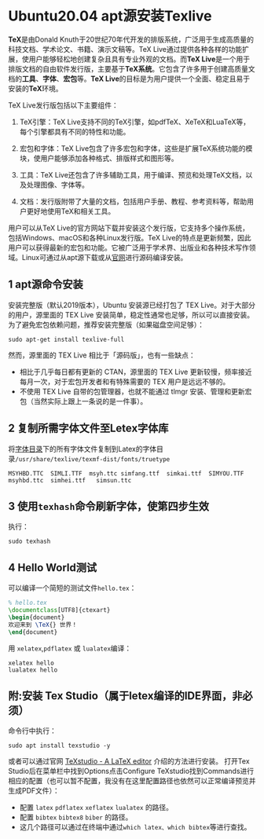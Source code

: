 # Ubuntu20.04 apt源安装Texlive
**TeX**是由Donald Knuth于20世纪70年代开发的排版系统，广泛用于生成高质量的科技文档、学术论文、书籍、演示文稿等。TeX Live通过提供各种各样的功能扩展，使用户能够轻松地创建复杂且具有专业外观的文档。而**TeX Live**是一个用于排版文档的自由软件发行版，主要基于**TeX系统**。它包含了许多用于创建高质量文档的**工具**、**字体**、**宏包**等。**TeX Live**的目标是为用户提供一个全面、稳定且易于安装的**TeX**环境。



TeX Live发行版包括以下主要组件：
  1. TeX引擎：TeX Live支持不同的TeX引擎，如pdfTeX、XeTeX和LuaTeX等，每个引擎都具有不同的特性和功能。

  2. 宏包和字体：TeX Live包含了许多宏包和字体，这些是扩展TeX系统功能的模块，使用户能够添加各种格式、排版样式和图形等。

  3. 工具：TeX Live还包含了许多辅助工具，用于编译、预览和处理TeX文档，以及处理图像、字体等。

  4. 文档：发行版附带了大量的文档，包括用户手册、教程、参考资料等，帮助用户更好地使用TeX和相关工具。

用户可以从TeX Live的官方网站下载并安装这个发行版，它支持多个操作系统，包括Windows、macOS和各种Linux发行版。TeX Live的特点是更新频繁，因此用户可以获得最新的宏包和功能。它被广泛用于学术界、出版业和各种技术写作领域。Linux可通过从apt源下载或从[官网](https://tug.org/texlive/quickinstall.html)进行源码编译安装。

## 1 apt源命令安装
安装完整版（默认2019版本），Ubuntu 安装源已经打包了 TEX Live。对于大部分的用户，源里面的 TEX Live 安装简单，稳定性通常也足够，所以可以直接安装。为了避免宏包依赖问题，推荐安装完整版（如果磁盘空间足够）：
```shell
sudo apt-get install texlive-full
```
然而，源里面的 TEX Live 相比于「源码版」，也有一些缺点：
- 相比于几乎每日都有更新的 CTAN，源里面的 TEX Live 更新较慢，频率接近每月一次，对于宏包开发者和有特殊需要的 TEX 用户是远远不够的。
- 不使用 TEX Live 自带的包管理器，也就不能通过 tlmgr 安装、管理和更新宏包（当然实际上跟上一条说的是一件事）。
## 2 复制所需字体文件至Letex字体库
将[字体目录](https://github.com/HSqure/gpt_academic/tree/master/Fonts)下的所有字体文件复制到Latex的字体目录`/usr/share/texlive/texmf-dist/fonts/truetype`
```
MSYHBD.TTC  SIMLI.TTF  msyh.ttc simfang.ttf  simkai.ttf  SIMYOU.TTF  msyhbd.ttc  simhei.ttf   simsun.ttc
```
## 3 使用`texhash`命令刷新字体，使第四步生效
执行：
```shell
sudo texhash
```
## 4 Hello World测试
可以编译一个简短的测试文件`hello.tex`：
```tex
% hello.tex
\documentclass[UTF8]{ctexart}
\begin{document}
欢迎来到 \TeX{} 世界！
\end{document}
```
用 `xelatex`,`pdflatex` 或 `lualatex`编译：
```shell
xelatex hello
lualatex hello
```
## 附:安装 Tex Studio（属于letex编译的IDE界面，非必须）
命令行中执行：
```shell
sudo apt install texstudio -y
```
或者可以通过官网 [TeXstudio - A LaTeX editor](https://texstudio.sourceforge.net/) 介绍的方法进行安装。
打开Tex Studio后在菜单栏中找到Options点击Configure TeXstudio找到Commands进行相应的配置（也可以暂不配置，我没有在这里配置路径也依然可以正常编译预览并生成PDF文件）：

- 配置 `latex` `pdflatex` `xeflatex` `lualatex` 的路径。
- 配置 `bibtex` `bibtex8` `biber` 的路径。
- 这几个路径可以通过在终端中通过`which latex、which bibtex`等进行查找。

